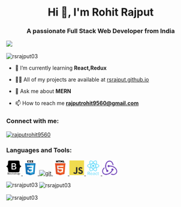 <h1 align="center">Hi 👋, I'm Rohit Rajput</h1>
<h3 align="center">A passionate Full Stack Web Developer from India</h3>
<img align="right  alt="coding width="400"  src="https://i.gifer.com/origin/c0/c05e0a986df727559354c449602105d0.gif">

<p align="left"> <img src="https://komarev.com/ghpvc/?username=rsrajput03&label=Profile%20views&color=0e75b6&style=flat" alt="rsrajput03" /> </p>

- 🌱 I’m currently learning **React,Redux**

- 👨‍💻 All of my projects are available at [rsrajput.github.io](rsrajput.github.io)

- 💬 Ask me about **MERN**

- 📫 How to reach me **rajputrohit9560@gmail.com**

<h3 align="left">Connect with me:</h3>
<p align="left">
<a href="https://linkedin.com/in/rajputrohit9560" target="blank"><img align="center" src="https://raw.githubusercontent.com/rahuldkjain/github-profile-readme-generator/master/src/images/icons/Social/linked-in-alt.svg" alt="rajputrohit9560" height="30" width="40" /></a>
</p>

<h3 align="left">Languages and Tools:</h3>
<p align="left"> <a href="https://getbootstrap.com" target="_blank" rel="noreferrer"> <img src="https://raw.githubusercontent.com/devicons/devicon/master/icons/bootstrap/bootstrap-plain-wordmark.svg" alt="bootstrap" width="40" height="40"/> </a> <a href="https://www.w3schools.com/css/" target="_blank" rel="noreferrer"> <img src="https://raw.githubusercontent.com/devicons/devicon/master/icons/css3/css3-original-wordmark.svg" alt="css3" width="40" height="40"/> </a> <a href="https://git-scm.com/" target="_blank" rel="noreferrer"> <img src="https://www.vectorlogo.zone/logos/git-scm/git-scm-icon.svg" alt="git" width="40" height="40"/> </a> <a href="https://www.w3.org/html/" target="_blank" rel="noreferrer"> <img src="https://raw.githubusercontent.com/devicons/devicon/master/icons/html5/html5-original-wordmark.svg" alt="html5" width="40" height="40"/> </a> <a href="https://developer.mozilla.org/en-US/docs/Web/JavaScript" target="_blank" rel="noreferrer"> <img src="https://raw.githubusercontent.com/devicons/devicon/master/icons/javascript/javascript-original.svg" alt="javascript" width="40" height="40"/> </a> <a href="https://reactjs.org/" target="_blank" rel="noreferrer"> <img src="https://raw.githubusercontent.com/devicons/devicon/master/icons/react/react-original-wordmark.svg" alt="react" width="40" height="40"/> </a> <a href="https://redux.js.org" target="_blank" rel="noreferrer"> <img src="https://raw.githubusercontent.com/devicons/devicon/master/icons/redux/redux-original.svg" alt="redux" width="40" height="40"/> </a> </p>

<p><img align="left" src="https://github-readme-stats.vercel.app/api/top-langs?username=rsrajput03&show_icons=true&locale=en&layout=compact" alt="rsrajput03" /></p>

<p>&nbsp;<img align="center" src="https://github-readme-stats.vercel.app/api?username=rsrajput03&show_icons=true&locale=en" alt="rsrajput03" /></p>

<p><img align="center" src="https://github-readme-streak-stats.herokuapp.com/?user=rsrajput03&" alt="rsrajput03" /></p>

